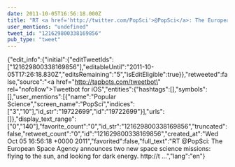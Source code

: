 ```yaml
---
date: 2011-10-05T16:56:18.000Z
title: "RT <a href='http://twitter.com/PopSci'>@PopSci</a>: The European Space Agency announces two new space science missions: flying to the sun, and looking for dark energy. http://t ...″"
user_mentions: "undefined"
tweet_id: "121629800338169856"
pub_type: "tweet"
---
```

{"edit_info":{"initial":{"editTweetIds":["121629800338169856"],"editableUntil":"2011-10-05T17:26:18.830Z","editsRemaining":"5","isEditEligible":true}},"retweeted":false,"source":"<a href=\"http://tapbots.com/tweetbot\" rel=\"nofollow\">Tweetbot for iOS</a>","entities":{"hashtags":[],"symbols":[],"user_mentions":[{"name":"Popular Science","screen_name":"PopSci","indices":["3","10"],"id_str":"19722699","id":"19722699"}],"urls":[]},"display_text_range":["0","140"],"favorite_count":"0","id_str":"121629800338169856","truncated":false,"retweet_count":"0","id":"121629800338169856","created_at":"Wed Oct 05 16:56:18 +0000 2011","favorited":false,"full_text":"RT @PopSci: The European Space Agency announces two new space science missions: flying to the sun, and looking for dark energy. http://t ...","lang":"en"}

